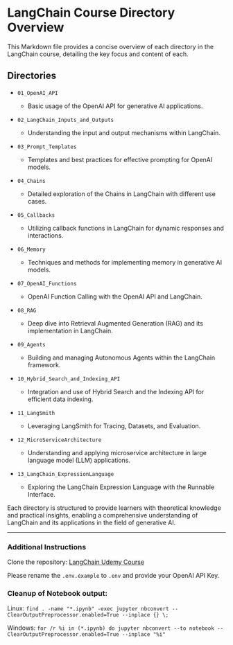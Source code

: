 # LangChain Course Directory Overview

This Markdown file provides a concise overview of each directory in the LangChain course, detailing the key focus and content of each.

## Directories

- `01_OpenAI_API`

  - Basic usage of the OpenAI API for generative AI applications.

- `02_LangChain_Inputs_and_Outputs`

  - Understanding the input and output mechanisms within LangChain.

- `03_Prompt_Templates`

  - Templates and best practices for effective prompting for OpenAI models.

- `04_Chains`

  - Detailed exploration of the Chains in LangChain with different use cases.

- `05_Callbacks`

  - Utilizing callback functions in LangChain for dynamic responses and interactions.

- `06_Memory`

  - Techniques and methods for implementing memory in generative AI models.

- `07_OpenAI_Functions`

  - OpenAI Function Calling with the OpenAI API and LangChain.

- `08_RAG`

  - Deep dive into Retrieval Augmented Generation (RAG) and its implementation in LangChain.

- `09_Agents`

  - Building and managing Autonomous Agents within the LangChain framework.

- `10_Hybrid_Search_and_Indexing_API`

  - Integration and use of Hybrid Search and the Indexing API for efficient data indexing.

- `11_LangSmith`

  - Leveraging LangSmith for Tracing, Datasets, and Evaluation.

- `12_MicroServiceArchitecture`

  - Understanding and applying microservice architecture in large language model (LLM) applications.

- `13_LangChain_ExpressionLanguage`
  - Exploring the LangChain Expression Language with the Runnable Interface.

Each directory is structured to provide learners with theoretical knowledge and practical insights, enabling a comprehensive understanding of LangChain and its applications in the field of generative AI.

---

### Additional Instructions

Clone the repository: [LangChain Udemy Course](https://github.com/Coding-Crashkurse/LangChain-Udemy-Course)

Please rename the `.env.example` to `.env` and provide your OpenAI API Key.

### Cleanup of Notebook output:

Linux: `find . -name "*.ipynb" -exec jupyter nbconvert --ClearOutputPreprocessor.enabled=True --inplace {} \;`

Windows: `for /r %i in (*.ipynb) do jupyter nbconvert --to notebook --ClearOutputPreprocessor.enabled=True --inplace "%i"
`
